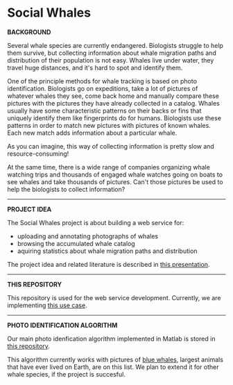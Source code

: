 Social Whales
============

**BACKGROUND**

Several whale species are currently endangered. Biologists struggle to help them survive, but collecting information about whale migration paths and distribution of their population is not easy. Whales live under water, they travel huge distances, and it's hard to spot and identify them. 

One of the principle methods for whale tracking is based on photo identification.
Biologists go on expeditions, take a lot of pictures of whatever whales they see, come back home and manually compare these pictures with the pictures they have already collected in a catalog. Whales usually have some characteristic patterns on their backs or fins that uniquely identify them like fingerprints do for humans. Biologists use these patterns in order to match new pictures with pictures of known whales. Each new match adds information about a particular whale. 

As you can imagine, this way of collecting information is pretty slow and resource-consuming!

At the same time, there is a wide range of companies organizing whale watching trips and thousands of engaged whale watches going on boats to see whales and take thousands of pictures. Can't those pictures be used to help the biologists to collect information?

---

**PROJECT IDEA**

The Social Whales project is about building a web service for:

- uploading and annotating photographs of whales
- browsing the accumulated whale catalog
- aquiring statistics about whale migration paths and distribution

The project idea and related literature is described in [this presentation]().

---

**THIS REPOSITORY**

This repository is used for the web service development. Currently, we are implementing [this use case](https://docs.google.com/document/d/1t2_9UyNxyItiv57h1jb1HqGaY2zmxZ8Tukwc3OoXFTk/edit?usp=sharing).

---

**PHOTO IDENTIFICATION ALGORITHM**

Our main photo idenfication algorithm implemented in Matlab is stored in [this repository](https://github.com/eovchinn/WhalePhotoID_MATLAB).

This algorithm currently works with pictures of [blue whales](en.wikipedia.org/wiki/Blue_whale‎), largest animals that have ever lived on Earth, are on this list. We plan to extend it for other whale species, if the project is succesful. 


